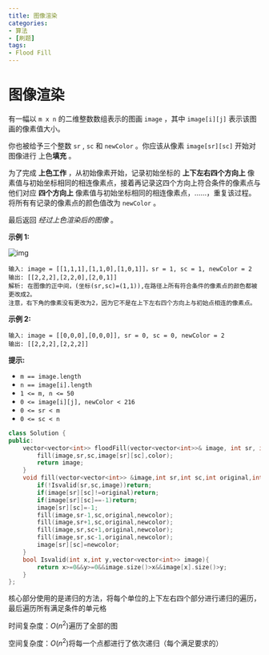 ```yaml
---
title: 图像渲染
categories:
- 算法
- [刷题]
tags:
- Flood Fill
---
```

<head>
    <script src="https://cdn.mathjax.org/mathjax/latest/MathJax.js?config=TeX-AMS-MML_HTMLorMML" type="text/javascript"></script>
    <script type="text/x-mathjax-config">
        MathJax.Hub.Config({
            tex2jax: {
            skipTags: ['script', 'noscript', 'style', 'textarea', 'pre'],
            inlineMath: [['$','$']]
            }
        });
    </script>
</head>

# 图像渲染

有一幅以 `m x n` 的二维整数数组表示的图画 `image` ，其中 `image[i][j]` 表示该图画的像素值大小。

你也被给予三个整数 `sr` , `sc` 和 `newColor` 。你应该从像素 `image[sr][sc]` 开始对图像进行 上色**填充** 。

为了完成 **上色工作** ，从初始像素开始，记录初始坐标的 **上下左右四个方向上** 像素值与初始坐标相同的相连像素点，接着再记录这四个方向上符合条件的像素点与他们对应 **四个方向上** 像素值与初始坐标相同的相连像素点，……，重复该过程。将所有有记录的像素点的颜色值改为 `newColor` 。

最后返回 *经过上色渲染后的图像* 。

**示例 1:**

![img](https://assets.leetcode.com/uploads/2021/06/01/flood1-grid.jpg)

```
输入: image = [[1,1,1],[1,1,0],[1,0,1]]，sr = 1, sc = 1, newColor = 2
输出: [[2,2,2],[2,2,0],[2,0,1]]
解析: 在图像的正中间，(坐标(sr,sc)=(1,1)),在路径上所有符合条件的像素点的颜色都被更改成2。
注意，右下角的像素没有更改为2，因为它不是在上下左右四个方向上与初始点相连的像素点。
```

**示例 2:**

```
输入: image = [[0,0,0],[0,0,0]], sr = 0, sc = 0, newColor = 2
输出: [[2,2,2],[2,2,2]]
```

**提示:**

- `m == image.length`
- `n == image[i].length`
- `1 <= m, n <= 50`
- `0 <= image[i][j], newColor < 216`
- `0 <= sr < m`
- `0 <= sc < n`

```cpp
class Solution {
public:
    vector<vector<int>> floodFill(vector<vector<int>>& image, int sr, int sc, int color) {
        fill(image,sr,sc,image[sr][sc],color);
        return image;
    }
    void fill(vector<vector<int>> &image,int sr,int sc,int original,int newcolor){
        if(!Isvalid(sr,sc,image))return;
        if(image[sr][sc]!=original)return;
        if(image[sr][sc]==-1)return;
        image[sr][sc]=-1;
        fill(image,sr-1,sc,original,newcolor);
        fill(image,sr+1,sc,original,newcolor);
        fill(image,sr,sc+1,original,newcolor);
        fill(image,sr,sc-1,original,newcolor);
        image[sr][sc]=newcolor;
    }
    bool Isvalid(int x,int y,vector<vector<int>> image){
        return x>=0&&y>=0&&image.size()>x&&image[x].size()>y;
    }
};
```

核心部分使用的是递归的方法，将每个单位的上下左右四个部分进行递归的遍历，最后遍历所有满足条件的单元格

时间复杂度：$O(n^2)$遍历了全部的图

空间复杂度：$O(n^2)$将每一个点都进行了依次递归（每个满足要求的）
